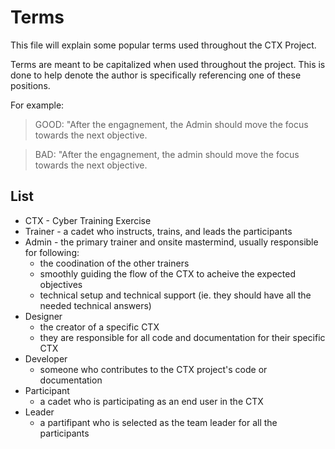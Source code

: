 # Terms

This file will explain some popular terms used throughout the CTX Project.

Terms are meant to be capitalized when used throughout the project. This is done to help denote the author is specifically referencing one of these positions.

For example:

> GOOD: "After the engagnement, the Admin should move the focus towards the next objective.

> BAD: "After the engagnement, the admin should move the focus towards the next objective. 

## List

- CTX - Cyber Training Exercise
- Trainer - a cadet who instructs, trains, and leads the participants
- Admin - the primary trainer and onsite mastermind, usually responsible for following:
    - the coodination of the other trainers
    - smoothly guiding the flow of the CTX to acheive the expected objectives
    - technical setup and technical support (ie. they should have all the needed technical answers)
- Designer
    - the creator of a specific CTX
    - they are responsible for all code and documentation for their specific CTX
- Developer
    - someone who contributes to the CTX project's code or documentation
- Participant
    - a cadet who is participating as an end user in the CTX
- Leader
    - a partifipant who is selected as the team leader for all the participants
